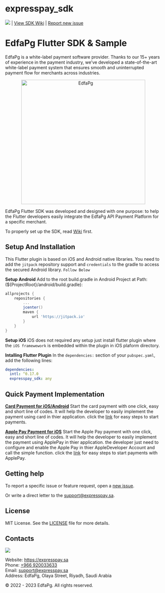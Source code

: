 # expresspay_sdk

![](https://jitpack.io/v/expresspay/expresspay-android-sdk.svg) | [View SDK Wiki](https://github.com/EdfaPgSa/expresspay-flutter-sdk/wiki) | [Report new issue](https://github.com/EdfaPgSa/expresspay-flutter-sdk/issues/new)

# EdfaPg Flutter SDK & Sample

EdfaPg is a white-label payment software provider. Thanks to our 15+ years of experience in the payment industry, we’ve developed a state-of-the-art white-label payment system that ensures smooth and uninterrupted payment flow for merchants across industries.

<p align="center">
  <a href="https://expresspay.sa">
      <img src="/media/header.png" alt="EdfaPg" width="400px"/>
  </a>
</p>

EdfaPg Flutter SDK was developed and designed with one purpose: to help the Flutter developers easily integrate the EdfaPg API Payment Platform for a specific merchant.


To properly set up the SDK, read [Wiki](https://github.com/EdfaPgSa/expresspay-flutter-sdk/wiki) first.

## Setup And Installation
This Flutter plugin is based on iOS and Android native libraries.
You need to add the `jitpack` repository support and `credentials` to the gradle to access the secured Android library. `Follow Below`

**Setup Android**
Add to the root build.gradle in Android Project at Path:(${ProjectRoot}/android/build.gradle):

```groovy
allprojects {
    repositories {
        ...
        jcenter()
        maven {
            url 'https://jitpack.io'
        }
    }
}
```

**Setup iOS**
iOS does not required any setup just install flutter plugin where the `iOS framewework` is embedded within the plugin in iOS plaform directory.

**Intalling Flutter Plugin**
In the `dependencies:` section of your `pubspec.yaml`, add the following lines:

```pubspec.yaml
dependencies:
  intl: ^0.17.0
  expresspay_sdk: any
```

## Quick Payment Implementation
[**Card Payment for iOS/Android**](https://github.com/EdfaPgSa/expresspay-flutter-sdk/wiki/Express-Quick-Card-Payment)
Start the card payment with one click, easy and short line of codes. It will help the developer to easily implement the payment using card in thier application. click the [link](https://github.com/EdfaPgSa/expresspay-flutter-sdk/wiki/Express-Quick-Card-Payment) for easy steps to start payments.


[**Apple Pay Payment for iOS**](https://github.com/EdfaPgSa/expresspay-flutter-sdk/wiki/Express-ApplePay-Payment)
Start the Apple Pay payment with one click, easy and short line of codes. It will help the developer to easily implement the payment using ApplePay in thier application. the developer just need to configure and enable the Apple Pay in thier AppleDeveloper Account and call the simple function. click the [link](https://github.com/EdfaPgSa/expresspay-ios-sdk-framework/wiki/Express-ApplePay-Payment) for easy steps to start payments with ApplePay.


## Getting help

To report a specific issue or feature request, open a [new issue](https://github.com/EdfaPgSa/expresspay-flutter-sdk/issues/new).

Or write a direct letter to the [support@expresspay.sa](mailto:support@expresspay.sa).

## License

MIT License. See the [LICENSE](https://github.com/EdfaPgSa/expresspay-flutter-sdk/blob/master/LICENSE) file for more details.

## Contacts

![](/media/footer.png)

Website: https://expresspay.sa  
Phone: [+966 920033633](tel:+966920033633)  
Email: [support@expresspay.sa](mailto:support@expresspay.sa)  
Address: EdfaPg, Olaya Street, Riyadh, Saudi Arabia

© 2022 - 2023 EdfaPg. All rights reserved.



